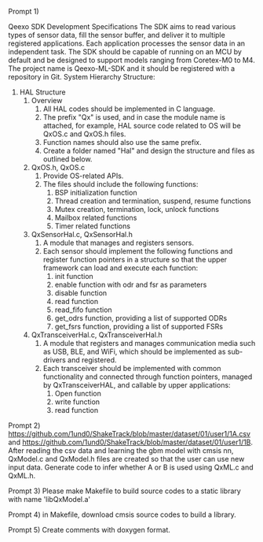 Prompt 1)

Qeexo SDK Development Specifications
The SDK aims to read various types of sensor data, fill the sensor buffer, and deliver it to multiple registered applications. Each application processes the sensor data in an independent task. The SDK should be capable of running on an MCU by default and be designed to support models ranging from Coretex-M0 to M4.
The project name is Qeexo-ML-SDK and it should be registered with a repository in Git.
System Hierarchy Structure:
1. HAL Structure
    1. Overview
        1. All HAL codes should be implemented in C language.
        2. The prefix "Qx" is used, and in case the module name is attached, for example, HAL source code related to OS will be QxOS.c and QxOS.h files.
        3. Function names should also use the same prefix.
        4. Create a folder named "Hal" and design the structure and files as outlined below.
    2. QxOS.h, QxOS.c
        1. Provide OS-related APIs.
        2. The files should include the following functions:
            1. BSP initialization function
            2. Thread creation and termination, suspend, resume functions
            3. Mutex creation, termination, lock, unlock functions
            4. Mailbox related functions
            5. Timer related functions
    3. QxSensorHal.c, QxSensorHal.h
        1. A module that manages and registers sensors.
        2. Each sensor should implement the following functions and register function pointers in a structure so that the upper framework can load and execute each function:
            1. init function
            2. enable function with odr and fsr as parameters
            3. disable function
            4. read function
            5. read_fifo function
            6. get_odrs function, providing a list of supported ODRs
            7. get_fsrs function, providing a list of supported FSRs
    4. QxTransceiverHal.c, QxTransceiverHal.h
        1. A module that registers and manages communication media such as USB, BLE, and WiFi, which should be implemented as sub-drivers and registered.
        2. Each transceiver should be implemented with common functionality and connected through function pointers, managed by QxTransceiverHAL, and callable by upper applications:
            1. Open function
            2. write function
            3. read function



Prompt 2)
https://github.com/1und0/ShakeTrack/blob/master/dataset/01/user1/1A.csv and https://github.com/1und0/ShakeTrack/blob/master/dataset/01/user1/1B. After reading the csv data and learning the gbm model with cmsis nn, QxModel.c and QxModel.h files are created so that the user can use new input data. Generate code to infer whether A or B is used using QxML.c and QxML.h.



Prompt 3) 
Please make Makefile to build source codes to a static library with name 'libQxModel.a'


Prompt 4) 
in Makefile, download cmsis source codes to build a library.


Prompt 5)
Create comments with doxygen format.
